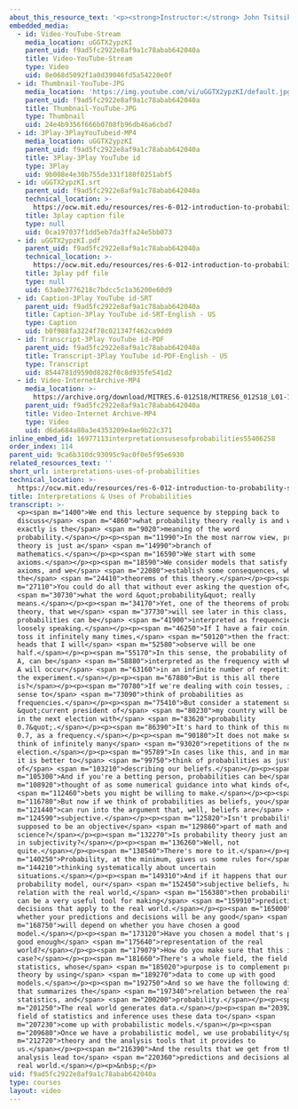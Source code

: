 ```yaml
---
about_this_resource_text: '<p><strong>Instructor:</strong> John Tsitsiklis</p>'
embedded_media:
  - id: Video-YouTube-Stream
    media_location: uGGTX2ypzKI
    parent_uid: f9ad5fc2922e8af9a1c78abab642040a
    title: Video-YouTube-Stream
    type: Video
    uid: 8e068d5092f1a0d39046fd5a54220e0f
  - id: Thumbnail-YouTube-JPG
    media_location: 'https://img.youtube.com/vi/uGGTX2ypzKI/default.jpg'
    parent_uid: f9ad5fc2922e8af9a1c78abab642040a
    title: Thumbnail-YouTube-JPG
    type: Thumbnail
    uid: 24e4b9356f666b0708fb96db46a6cbd7
  - id: 3Play-3PlayYouTubeid-MP4
    media_location: uGGTX2ypzKI
    parent_uid: f9ad5fc2922e8af9a1c78abab642040a
    title: 3Play-3Play YouTube id
    type: 3Play
    uid: 9b008e4e30b755de331f180f0251abf5
  - id: uGGTX2ypzKI.srt
    parent_uid: f9ad5fc2922e8af9a1c78abab642040a
    technical_location: >-
      https://ocw.mit.edu/resources/res-6-012-introduction-to-probability-spring-2018/part-i-the-fundamentals/interpretations-uses-of-probabilities/uGGTX2ypzKI.srt
    title: 3play caption file
    type: null
    uid: 0ca197037f1dd5eb7da3ffa24e5bb073
  - id: uGGTX2ypzKI.pdf
    parent_uid: f9ad5fc2922e8af9a1c78abab642040a
    technical_location: >-
      https://ocw.mit.edu/resources/res-6-012-introduction-to-probability-spring-2018/part-i-the-fundamentals/interpretations-uses-of-probabilities/uGGTX2ypzKI.pdf
    title: 3play pdf file
    type: null
    uid: 63a0e3776218c7bdcc5c1a36200e60d9
  - id: Caption-3Play YouTube id-SRT
    parent_uid: f9ad5fc2922e8af9a1c78abab642040a
    title: Caption-3Play YouTube id-SRT-English - US
    type: Caption
    uid: b0f988fa3224f78c021347f462ca9dd9
  - id: Transcript-3Play YouTube id-PDF
    parent_uid: f9ad5fc2922e8af9a1c78abab642040a
    title: Transcript-3Play YouTube id-PDF-English - US
    type: Transcript
    uid: 8544781d9590d8282f0c8d935fe541d2
  - id: Video-InternetArchive-MP4
    media_location: >-
      https://archive.org/download/MITRES.6-012S18/MITRES6_012S18_L01-10_300k.mp4
    parent_uid: f9ad5fc2922e8af9a1c78abab642040a
    title: Video-Internet Archive-MP4
    type: Video
    uid: d6da684a80a3e4353209e4ae9b22c371
inline_embed_id: 16977113interpretationsusesofprobabilities55406258
order_index: 114
parent_uid: 9ca6b310dc93095c9ac0f0e5f95e6930
related_resources_text: ''
short_url: interpretations-uses-of-probabilities
technical_location: >-
  https://ocw.mit.edu/resources/res-6-012-introduction-to-probability-spring-2018/part-i-the-fundamentals/interpretations-uses-of-probabilities
title: Interpretations & Uses of Probabilities
transcript: >-
  <p><span m="1400">We end this lecture sequence by stepping back to
  discuss</span> <span m="4860">what probability theory really is and what
  exactly is the</span> <span m="9020">meaning of the word
  probability.</span></p><p><span m="11990">In the most narrow view, probability
  theory is just a</span> <span m="14990">branch of
  mathematics.</span></p><p><span m="16590">We start with some
  axioms.</span></p><p><span m="18590">We consider models that satisfy these
  axioms, and we</span> <span m="22080">establish some consequences, which are
  the</span> <span m="24410">theorems of this theory.</span></p><p><span
  m="27110">You could do all that without ever asking the question of</span>
  <span m="30730">what the word &quot;probability&quot; really
  means.</span></p><p><span m="34170">Yet, one of the theorems of probability
  theory, that we</span> <span m="37730">will see later in this class, is that
  probabilities can be</span> <span m="41900">interpreted as frequencies, very
  loosely speaking.</span></p><p><span m="46250">If I have a fair coin, and I
  toss it infinitely many times,</span> <span m="50120">then the fraction of
  heads that I will</span> <span m="52580">observe will be one
  half.</span></p><p><span m="55170">In this sense, the probability of an event,
  A, can be</span> <span m="58880">interpreted as the frequency with which event
  A will occur</span> <span m="63160">in an infinite number of repetitions of
  the experiment.</span></p><p><span m="67880">But is this all there
  is?</span></p><p><span m="70780">If we're dealing with coin tosses, it makes
  sense to</span> <span m="73090">think of probabilities as
  frequencies.</span></p><p><span m="75410">But consider a statement such as the
  &quot;current president of</span> <span m="80230">my country will be reelected
  in the next election with</span> <span m="83620">probability
  0.7&quot;.</span></p><p><span m="86390">It's hard to think of this number,
  0.7, as a frequency.</span></p><p><span m="90180">It does not make sense to
  think of infinitely many</span> <span m="93020">repetitions of the next
  election.</span></p><p><span m="95789">In cases like this, and in many others,
  it is better to</span> <span m="99750">think of probabilities as just some way
  of</span> <span m="103210">describing our beliefs.</span></p><p><span
  m="105300">And if you're a betting person, probabilities can be</span> <span
  m="108920">thought of as some numerical guidance into what kinds of</span>
  <span m="112460">bets you might be willing to make.</span></p><p><span
  m="116780">But now if we think of probabilities as beliefs, you</span> <span
  m="121440">can run into the argument that, well, beliefs are</span> <span
  m="124590">subjective.</span></p><p><span m="125820">Isn't probability theory
  supposed to be an objective</span> <span m="129860">part of math and
  science?</span></p><p><span m="132270">Is probability theory just an exercise
  in subjectivity?</span></p><p><span m="136260">Well, not
  quite.</span></p><p><span m="138540">There's more to it.</span></p><p><span
  m="140250">Probability, at the minimum, gives us some rules for</span> <span
  m="144210">thinking systematically about uncertain
  situations.</span></p><p><span m="149310">And if it happens that our
  probability model, our</span> <span m="152450">subjective beliefs, have some
  relation with the real world,</span> <span m="156380">then probability theory
  can be a very useful tool for making</span> <span m="159910">predictions and
  decisions that apply to the real world.</span></p><p><span m="165000">Now,
  whether your predictions and decisions will be any good</span> <span
  m="168750">will depend on whether you have chosen a good
  model.</span></p><p><span m="173120">Have you chosen a model that's provides a
  good enough</span> <span m="175640">representation of the real
  world?</span></p><p><span m="179079">How do you make sure that this is the
  case?</span></p><p><span m="181660">There's a whole field, the field of
  statistics, whose</span> <span m="185020">purpose is to complement probability
  theory by using</span> <span m="189270">data to come up with good
  models.</span></p><p><span m="192750">And so we have the following diagram
  that summarizes the</span> <span m="197340">relation between the real world,
  statistics, and</span> <span m="200200">probability.</span></p><p><span
  m="201250">The real world generates data.</span></p><p><span m="203920">The
  field of statistics and inference uses these data to</span> <span
  m="207230">come up with probabilistic models.</span></p><p><span
  m="209680">Once we have a probabilistic model, we use probability</span> <span
  m="212720">theory and the analysis tools that it provides to
  us.</span></p><p><span m="216390">And the results that we get from this
  analysis lead to</span> <span m="220360">predictions and decisions about the
  real world.</span></p><p>&nbsp;</p>
uid: f9ad5fc2922e8af9a1c78abab642040a
type: courses
layout: video
---
```

